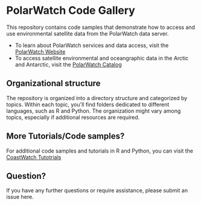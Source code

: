 # PolarWatch Code Gallery

This repository contains code samples that demonstrate how to access and use environmental satellite data from the PolarWatch data server. 

* To learn about PolarWatch services and data access, visit the [PolarWatch Website](https://polarwatch.noaa.gov)
* To access satellite environmental and oceangraphic data in the Arctic and Antarctic, visit the [PolarWatch Catalog](https://polarwatch.noaa.gov/catalog/sort.php)


## Organizational structure

The repository is organized into a directory structure and categorized by topics. Within each topic, you'll find folders dedicated to different languages, such as R and Python. The organization might vary among topics, especially if additional resources are required.

## More Tutorials/Code samples?
For additional code samples and tutorials in R and Python, you can visit the [CoastWatch Tutotrials](https://github.com/coastwatch-training/CoastWatch-Tutorials?tab=readme-ov-file#readme)

## Question?

If you have any further questions or require assistance, please submit an issue here.



